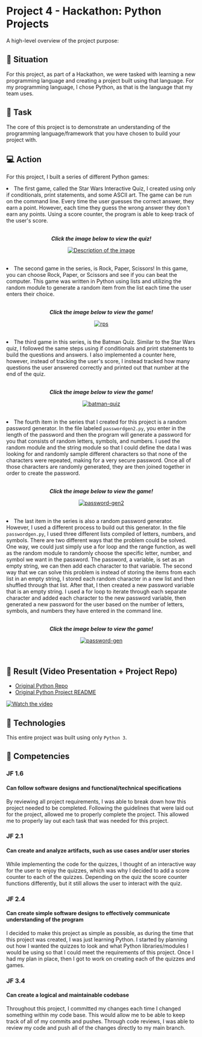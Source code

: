 # Project 4 - Hackathon: Python Projects 

A high-level overview of the project purpose:

## :memo: Situation

For this project, as part of a Hackathon, we were tasked with learning a new programming language and creating a project built using that language. For my programming language, I chose Python, as that is the language that my team uses. 

## :pushpin: Task 

The core of this project is to demonstrate an understanding of the programming language/framework that you have chosen to build your project with. 

## :computer: Action 

For this project, I built a series of different Python games:

<li>The first game, called the Star Wars Interactive Quiz, I created using only if conditionals, print statements, and some ASCII art. The game can be run on the command line. Every time the user guesses the correct answer, they earn a point. However, each time they guess the wrong answer they don't earn any points. Using a score counter, the program is able to keep track of the user's score.
</li>
<br> 
<p align="center"><b><i>Click the image below to view the quiz!</i></b></p>

<p align="center">
<a href="https://github.com/krystallopez/kl-portfolio/blob/main/Module%20Projects/python_projects/starwarsquiz.py">
    <img src="https://i.imgur.com/anSx3Uy.png" alt="Description of the image">
</a></p>
<br>

<li>The second game in the series, is Rock, Paper, Scissors! In this game, you can choose Rock, Paper, or Scissors and see if you can beat the computer. This game was written in Python using lists and utilizing the random module to generate a random item from the list each time the user enters their choice. </li>
<br>
<p align="center"><b><i>Click the image below to view the game!</i></b></p>

<p align="center">
<a href="https://github.com/krystallopez/kl-portfolio/blob/main/Module%20Projects/python_projects/rps.py">
    <img src="https://i.imgur.com/EC5VMq2.png" alt="rps">
</a></p>

<br>

<li> The third game in this series, is the Batman Quiz. Similar to the Star Wars quiz, I followed the same steps using if conditionals and print statements to build the questions and answers. I also implemented a counter here, however, instead of tracking the user's score, I instead tracked how many questions the user answered correctly and printed out that number at the end of the quiz.</li>
<br>

<p align="center"><b><i>Click the image below to view the game!</i></b></p>

<p align="center">
<a href="https://github.com/krystallopez/kl-portfolio/blob/main/Module%20Projects/python_projects/batmanquiz.py">
    <img src="https://i.imgur.com/C3yoane.png" alt="batman-quiz">
</a></p>
<br>

<li> The fourth item in the series that I created for this project is a random password generator. In the file labeled <code>passwordgen2.py</code>, you enter in the length of the password and then the program will generate a password for you that consists of random letters, symbols, and numbers. I used the random module and the string module so that I could define the data I was looking for and randomly sample different characters so that none of the characters were repeated, making for a very secure password. Once all of those characters are randomly generated, they are then joined together in order to create the password. 
</li>
<br>

<p align="center"><b><i>Click the image below to view the game!</i></b></p>

<p align="center">
<a href="https://github.com/krystallopez/kl-portfolio/blob/main/Module%20Projects/python_projects/passwordgen2.py">
    <img src="https://i.imgur.com/PbLPOg8.png" alt="password-gen2">
</a></p>

<br>

<li> The last item in the series is also a random password generator. However, I used a different process to build out this generator. In the file <code>passwordgen.py</code>, I used three different lists compiled of letters, numbers, and symbols. There are two different ways that the problem could be solved. One way, we could just simply use a for loop and the range function, as well as the random module to randomly choose the specific letter, number, and symbol we want in the password. The password, a variable, is set as an empty string, we can then add each character to that variable. The second way that we can solve this problem is instead of storing the items from each list in an empty string, I stored each random character in a new list and then shuffled through that list. After that, I then created a new password variable that is an empty string. I used a for loop to iterate through each separate character and added each character to the new password variable, then generated a new password for the user based on the number of letters, symbols, and numbers they have entered in the command line.
</li>
<br>

<p align="center"><b><i>Click the image below to view the game!</i></b></p>

<p align="center">
<a href="https://github.com/krystallopez/kl-portfolio/blob/main/Module%20Projects/python_projects/passwordgen.py">
    <img src="https://i.imgur.com/obtL65n.png" alt="password-gen">
</a></p>

<br>


## :movie_camera: Result (Video Presentation + Project Repo) 

- [Original Python Repo](https://github.com/krystallopez/python-projects)
- [Original Python Project README](https://github.com/krystallopez/python-projects/blob/main/README.md)

[![Watch the video](https://i.imgur.com/14fpFtm.png)](https://www.youtube.com/watch?v=O_lS1W7XlJA)

## :floppy_disk: Technologies

This entire project was built using only <code>Python 3</code>. 

## :book: Competencies

### JF 1.6

#### Can follow software designs and functional/technical specifications

By reviewing all project requirements, I was able to break down how this project needed to be completed. Following the guidelines that were laid out for the project, allowed me to properly complete the project. This allowed me to properly lay out each task that was needed for this project. 


### JF 2.1

#### Can create and analyze artifacts, such as use cases and/or user stories

While implementing the code for the quizzes, I thought of an interactive way for the user to enjoy the quizzes, which was why I decided to add a score counter to each of the quizzes. Depending on the quiz the score counter functions differently, but it still allows the user to interact with the quiz. 

### JF 2.4

#### Can create simple software designs to effectively communicate understanding of the program

I decided to make this project as simple as possible, as during the time that this project was created, I was just learning Python. I started by planning out how I wanted the quizzes to look and what Python libraries/modules I would be using so that I could meet the requirements of this project. Once I had my plan in place, then I got to work on creating each of the quizzes and games. 

### JF 3.4

#### Can create a logical and maintainable codebase

Throughout this project, I committed my changes each time I changed something within my code base. This would allow me to be able to keep track of all of my commits and pushes. Through code reviews, I was able to review my code and push all of the changes directly to my main branch.
